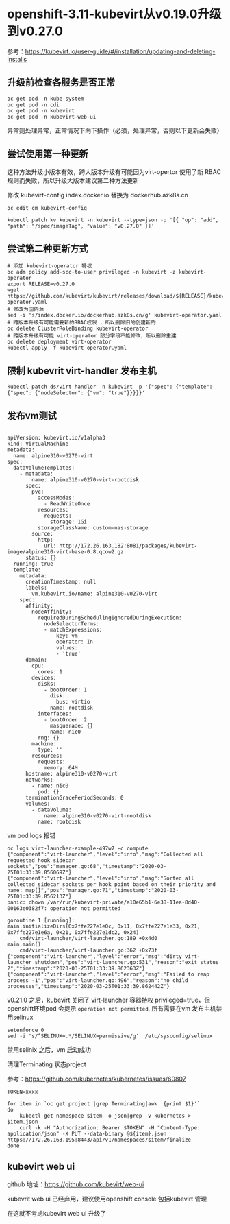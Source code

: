 # openshift-3.11-kubevirt从v0.19.0升级到v0.27.0

参考：https://kubevirt.io/user-guide/#/installation/updating-and-deleting-installs

## 升级前检查各服务是否正常

```
oc get pod -n kube-system
oc get pod -n cdi
oc get pod -n kubevirt
oc get pod -n kubevirt-web-ui
```

异常则处理异常，正常情况下向下操作（必须，处理异常，否则以下更新会失败）

##  尝试使用第一种更新

这种方法升级小版本有效，跨大版本升级有可能因为virt-opertor 使用了新 RBAC规则而失败，所以升级大版本建议第二种方法更新

修改 kubevirt-config index.docker.io 替换为 dockerhub.azk8s.cn

```
oc edit cm kubevirt-config
```

```
kubectl patch kv kubevirt -n kubevirt --type=json -p '[{ "op": "add", "path": "/spec/imageTag", "value": "v0.27.0" }]'
```

## 尝试第二种更新方式

```
# 添加 kubevirt-operator 特权
oc adm policy add-scc-to-user privileged -n kubevirt -z kubevirt-operator
export RELEASE=v0.27.0
wget https://github.com/kubevirt/kubevirt/releases/download/${RELEASE}/kubevirt-operator.yaml
# 修改为国内源
sed -i 's/index.docker.io/dockerhub.azk8s.cn/g' kubevirt-operator.yaml
# 跨版本升级有可能需要新的RBAC权限 ，所以删除旧的创建新的
oc delete ClusterRoleBinding kubevirt-operator 
# 跨版本升级有可能 virt-operator 部分字段不能修改，所以删除重建
oc delete deployment virt-operator
kubectl apply -f kubevirt-operator.yaml
```


## 限制 kubevrit virt-handler 发布主机

```
kubectl patch ds/virt-handler -n kubevirt -p '{"spec": {"template": {"spec": {"nodeSelector": {"vm": "true"}}}}}'
```

## 发布vm测试

```

apiVersion: kubevirt.io/v1alpha3
kind: VirtualMachine
metadata:
  name: alpine310-v0270-virt
spec:
  dataVolumeTemplates:
    - metadata:
        name: alpine310-v0270-virt-rootdisk
      spec:
        pvc:
          accessModes:
            - ReadWriteOnce
          resources:
            requests:
              storage: 1Gi
          storageClassName: custom-nas-storage
        source:
          http: 
            url: http://172.26.163.182:8081/packages/kubevirt-image/alpine310-virt-base-0.8.qcow2.gz
      status: {}
  running: true
  template:
    metadata:
      creationTimestamp: null
      labels:
        vm.kubevirt.io/name: alpine310-v0270-virt
    spec:
      affinity:
        nodeAffinity:
          requiredDuringSchedulingIgnoredDuringExecution:
            nodeSelectorTerms:
            - matchExpressions:
              - key: vm
                operator: In
                values:
                - 'true'
      domain:
        cpu:
          cores: 1
        devices:
          disks:
            - bootOrder: 1
              disk:
                bus: virtio
              name: rootdisk
          interfaces:
            - bootOrder: 2
              masquerade: {}
              name: nic0
          rng: {}
        machine:
          type: ''
        resources:
          requests:
            memory: 64M
      hostname: alpine310-v0270-virt
      networks:
        - name: nic0
          pod: {}
      terminationGracePeriodSeconds: 0
      volumes:
        - dataVolume:
            name: alpine310-v0270-virt-rootdisk
          name: rootdisk
```

vm pod logs 报错

```
oc logs virt-launcher-example-497w7 -c compute
{"component":"virt-launcher","level":"info","msg":"Collected all requested hook sidecar sockets","pos":"manager.go:68","timestamp":"2020-03-25T01:33:39.856069Z"}
{"component":"virt-launcher","level":"info","msg":"Sorted all collected sidecar sockets per hook point based on their priority and name: map[]","pos":"manager.go:71","timestamp":"2020-03-25T01:33:39.856213Z"}
panic: chown /var/run/kubevirt-private/a10e65b1-6e38-11ea-8d40-00163e0382f7: operation not permitted

goroutine 1 [running]:
main.initializeDirs(0x7ffe227e1e0c, 0x11, 0x7ffe227e1e33, 0x21, 0x7ffe227e1e6a, 0x21, 0x7ffe227e1dc2, 0x24)
	cmd/virt-launcher/virt-launcher.go:189 +0x4d0
main.main()
	cmd/virt-launcher/virt-launcher.go:362 +0x73f
{"component":"virt-launcher","level":"error","msg":"dirty virt-launcher shutdown","pos":"virt-launcher.go:531","reason":"exit status 2","timestamp":"2020-03-25T01:33:39.862363Z"}
{"component":"virt-launcher","level":"error","msg":"Failed to reap process -1","pos":"virt-launcher.go:496","reason":"no child processes","timestamp":"2020-03-25T01:33:39.862442Z"}
```

v0.21.0 之后，kubevirt 关闭了 virt-launcher 容器特权 privileged=true，但openshift环境pod 会提示 `operation not permitted`, 所有需要在vm 发布主机禁用selinux

```
setenforce 0
sed -i 's/^SELINUX=.*/SELINUX=permissive/g'  /etc/sysconfig/selinux
```

禁用selinix 之后，vm 启动成功


清理Terminating 状态project

参考：https://github.com/kubernetes/kubernetes/issues/60807

```
TOKEN=xxxx

for item in `oc get project |grep Terminating|awk '{print $1}'`
do
	kubectl get namespace $item -o json|grep -v kubernetes > $item.json
	curl -k -H "Authorization: Bearer $TOKEN" -H "Content-Type: application/json" -X PUT --data-binary @${item}.json https://172.26.163.195:8443/api/v1/namespaces/$item/finalize
done
```

## kubevirt web ui


github 地址：https://github.com/kubevirt/web-ui

kubevrit web ui 已经弃用，建议使用openshift console 包括kubevirt 管理

在这就不考虑kubevirt web ui 升级了

